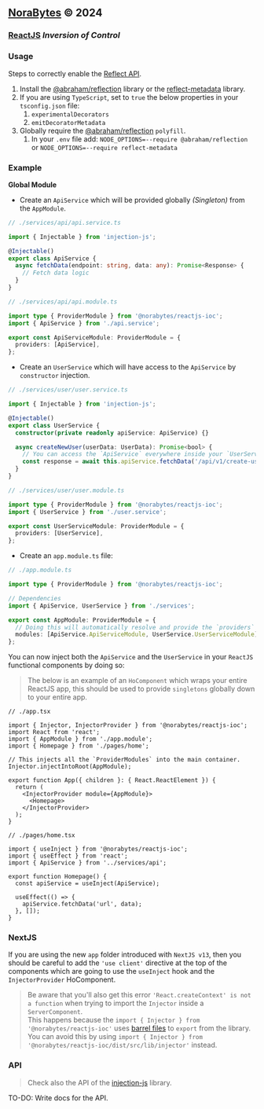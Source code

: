 ## **[NoraBytes](https://norabytes.com 'NoraBytes') © 2024**

### [ReactJS](https://react.dev/ 'ReactJS') _Inversion of Control_

### Usage

Steps to correctly enable the [Reflect API](https://262.ecma-international.org/6.0/#sec-reflection 'Reflect API').

1. Install the [@abraham/reflection](https://www.npmjs.com/package/@abraham/reflection '@abraham/reflection') library or the [reflect-metadata](https://www.npmjs.com/package/reflect-metadata 'reflect-metadata') library.
2. If you are using `TypeScript`, set to `true` the below properties in your `tsconfig.json` file:
   1. `experimentalDecorators`
   2. `emitDecoratorMetadata`
3. Globally require the [@abraham/reflection](https://www.npmjs.com/package/@abraham/reflection '@abraham/reflection') `polyfill`.
   1. In your `.env` file add: `NODE_OPTIONS=--require @abraham/reflection` or `NODE_OPTIONS=--require reflect-metadata`

### Example

**Global Module**

- Create an `ApiService` which will be provided globally _(Singleton)_ from the `AppModule`.

```ts
// ./services/api/api.service.ts

import { Injectable } from 'injection-js';

@Injectable()
export class ApiService {
  async fetchData(endpoint: string, data: any): Promise<Response> {
    // Fetch data logic
  }
}
```

```ts
// ./services/api/api.module.ts

import type { ProviderModule } from '@norabytes/reactjs-ioc';
import { ApiService } from './api.service';

export const ApiServiceModule: ProviderModule = {
  providers: [ApiService],
};
```

- Create an `UserService` which will have access to the `ApiService` by `constructor` injection.

```ts
// ./services/user/user.service.ts

import { Injectable } from 'injection-js';

@Injectable()
export class UserService {
  constructor(private readonly apiService: ApiService) {}

  async createNewUser(userData: UserData): Promise<bool> {
    // You can access the `ApiService` everywhere inside your `UserService` instance.
    const response = await this.apiService.fetchData('/api/v1/create-user', userData);
  }
}
```

```ts
// ./services/user/user.module.ts

import type { ProviderModule } from '@norabytes/reactjs-ioc';
import { UserService } from './user.service';

export const UserServiceModule: ProviderModule = {
  providers: [UserService],
};
```

- Create an `app.module.ts` file:

```ts
// ./app.module.ts

import type { ProviderModule } from '@norabytes/reactjs-ioc';

// Dependencies
import { ApiService, UserService } from './services';

export const AppModule: ProviderModule = {
  // Doing this will automatically resolve and provide the `providers` deps array from both services.
  modules: [ApiService.ApiServiceModule, UserService.UserServiceModule],
};
```

You can now inject both the `ApiService` and the `UserService` in your `ReactJS` functional components by doing so:

> The below is an example of an `HoComponent` which wraps your entire ReactJS app, this should be used to provide `singletons` globally down to your entire app.

```tsx
// ./app.tsx

import { Injector, InjectorProvider } from '@norabytes/reactjs-ioc';
import React from 'react';
import { AppModule } from './app.module';
import { Homepage } from './pages/home';

// This injects all the `ProviderModules` into the main container.
Injector.injectIntoRoot(AppModule);

export function App({ children }: { React.ReactElement }) {
  return (
    <InjectorProvider module={AppModule}>
      <Homepage>
    </InjectorProvider>
  );
}
```

```tsx
// ./pages/home.tsx

import { useInject } from '@norabytes/reactjs-ioc';
import { useEffect } from 'react';
import { ApiService } from '../services/api';

export function Homepage() {
  const apiService = useInject(ApiService);

  useEffect(() => {
    apiService.fetchData('url', data);
  }, []);
}
```

### NextJS

If you are using the new `app` folder introduced with `NextJS v13`, then you should be careful to add the `'use client'` directive at the top of the components
which are going to use the `useInject` hook and the `InjectorProvider` HoComponent.

> Be aware that you'll also get this error `'React.createContext' is not a function` when trying to import the `Injector` inside a `ServerComponent`. </br>
> This happens because the `import { Injector } from '@norabytes/reactjs-ioc'` uses [barrel files](https://basarat.gitbook.io/typescript/main-1/barrel 'barrel files') to `export` from the library. </br>
> You can avoid this by using `import { Injector } from '@norabytes/reactjs-ioc/dist/src/lib/injector'` instead.

### API

> Check also the API of the [injection-js](https://www.npmjs.com/package/injection-js 'injection-js') library.

TO-DO: Write docs for the API.
